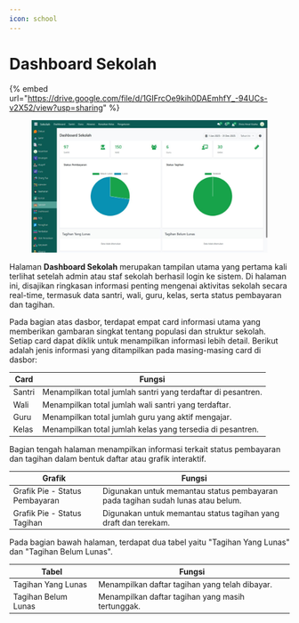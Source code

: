 ```yaml
---
icon: school
---
```


# Dashboard Sekolah

{% embed url="https://drive.google.com/file/d/1GIFrcOe9kih0DAEmhfY_-94UCs-v2X52/view?usp=sharing" %}

<figure><img src="../../.gitbook/assets/image (77).png" alt=""><figcaption></figcaption></figure>

Halaman **Dashboard Sekolah** merupakan tampilan utama yang pertama kali terlihat setelah admin atau staf sekolah berhasil login ke sistem. Di halaman ini, disajikan ringkasan informasi penting mengenai aktivitas sekolah secara real-time, termasuk data santri, wali, guru, kelas, serta status pembayaran dan tagihan.&#x20;

Pada bagian atas dasbor, terdapat empat card informasi utama yang memberikan gambaran singkat tentang populasi dan struktur sekolah. Setiap card dapat diklik untuk menampilkan informasi lebih detail. Berikut adalah jenis informasi yang ditampilkan pada masing-masing card di dasbor:

| Card   | Fungsi                                                       |
| ------ | ------------------------------------------------------------ |
| Santri | Menampilkan total jumlah santri yang terdaftar di pesantren. |
| Wali   | Menampilkan total jumlah wali santri yang terdaftar.         |
| Guru   | Menampilkan total jumlah guru yang aktif mengajar.           |
| Kelas  | Menampilkan total jumlah kelas yang tersedia di pesantren.   |

Bagian tengah halaman menampilkan informasi terkait status pembayaran dan tagihan dalam bentuk daftar atau grafik interaktif.

| Grafik                         | Fungsi                                                                          |
| ------------------------------ | ------------------------------------------------------------------------------- |
| Grafik Pie - Status Pembayaran | Digunakan untuk memantau status pembayaran pada tagihan sudah lunas atau belum. |
| Grafik Pie - Status Tagihan    | Digunakan untuk memantau status tagihan yang draft dan terekam.                 |

Pada bagian bawah halaman, terdapat dua tabel yaitu "Tagihan Yang Lunas" dan "Tagihan Belum Lunas".

| Tabel               | Fungsi                                            |
| ------------------- | ------------------------------------------------- |
| Tagihan Yang Lunas  | Menampilkan daftar tagihan yang telah dibayar.    |
| Tagihan Belum Lunas | Menampilkan daftar tagihan yang masih tertunggak. |
